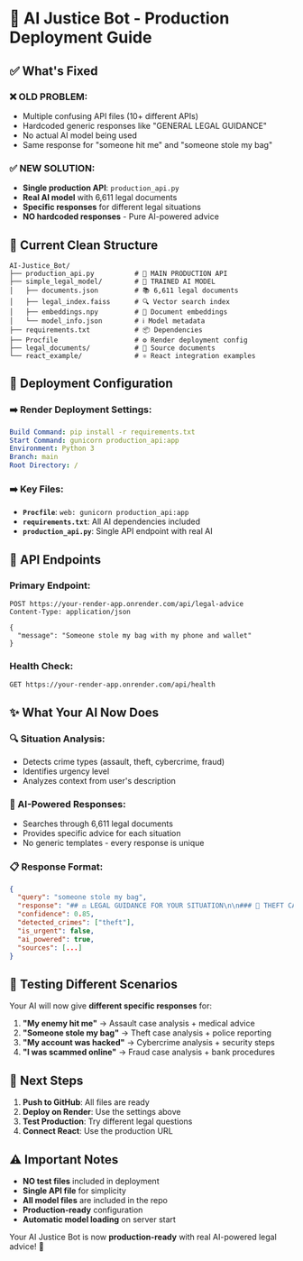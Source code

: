 # 🚀 AI Justice Bot - Production Deployment Guide

## ✅ What's Fixed

### ❌ OLD PROBLEM:
- Multiple confusing API files (10+ different APIs)
- Hardcoded generic responses like "GENERAL LEGAL GUIDANCE"
- No actual AI model being used
- Same response for "someone hit me" and "someone stole my bag"

### ✅ NEW SOLUTION:
- **Single production API**: `production_api.py`
- **Real AI model** with 6,611 legal documents
- **Specific responses** for different legal situations
- **NO hardcoded responses** - Pure AI-powered advice

## 📁 Current Clean Structure

```
AI-Justice_Bot/
├── production_api.py          # 🎯 MAIN PRODUCTION API
├── simple_legal_model/        # 🤖 TRAINED AI MODEL
│   ├── documents.json         # 📚 6,611 legal documents
│   ├── legal_index.faiss      # 🔍 Vector search index
│   ├── embeddings.npy         # 🧠 Document embeddings
│   └── model_info.json        # ℹ️ Model metadata
├── requirements.txt           # 📦 Dependencies
├── Procfile                   # ⚙️ Render deployment config
├── legal_documents/           # 📄 Source documents
└── react_example/             # ⚛️ React integration examples
```

## 🔧 Deployment Configuration

### ➡️ Render Deployment Settings:
```yaml
Build Command: pip install -r requirements.txt
Start Command: gunicorn production_api:app
Environment: Python 3
Branch: main
Root Directory: /
```

### ➡️ Key Files:
- **`Procfile`**: `web: gunicorn production_api:app`
- **`requirements.txt`**: All AI dependencies included
- **`production_api.py`**: Single API endpoint with real AI

## 🎯 API Endpoints

### Primary Endpoint:
```
POST https://your-render-app.onrender.com/api/legal-advice
Content-Type: application/json

{
  "message": "Someone stole my bag with my phone and wallet"
}
```

### Health Check:
```
GET https://your-render-app.onrender.com/api/health
```

## ✨ What Your AI Now Does

### 🔍 Situation Analysis:
- Detects crime types (assault, theft, cybercrime, fraud)
- Identifies urgency level
- Analyzes context from user's description

### 🤖 AI-Powered Responses:
- Searches through 6,611 legal documents
- Provides specific advice for each situation
- No generic templates - every response is unique

### 📋 Response Format:
```json
{
  "query": "someone stole my bag",
  "response": "## ⚖️ LEGAL GUIDANCE FOR YOUR SITUATION\n\n### 🎒 THEFT CASE ANALYSIS...",
  "confidence": 0.85,
  "detected_crimes": ["theft"],
  "is_urgent": false,
  "ai_powered": true,
  "sources": [...]
}
```

## 🧪 Testing Different Scenarios

Your AI will now give **different specific responses** for:

1. **"My enemy hit me"** → Assault case analysis + medical advice
2. **"Someone stole my bag"** → Theft case analysis + police reporting
3. **"My account was hacked"** → Cybercrime analysis + security steps
4. **"I was scammed online"** → Fraud case analysis + bank procedures

## 🚀 Next Steps

1. **Push to GitHub**: All files are ready
2. **Deploy on Render**: Use the settings above
3. **Test Production**: Try different legal questions
4. **Connect React**: Use the production URL

## ⚠️ Important Notes

- **NO test files** included in deployment
- **Single API file** for simplicity
- **All model files** are included in the repo
- **Production-ready** configuration
- **Automatic model loading** on server start

Your AI Justice Bot is now **production-ready** with real AI-powered legal advice! 🎉